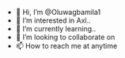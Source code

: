 - 👋 Hi, I’m @Oluwagbamila1
- 👀 I’m interested in Axl..
- 🌱 I’m currently learning..
- 💞️ I’m looking to collaborate on 
- 📫 How to reach me at anytime 

<!---
Oluwagbamila1/Oluwagbamila1 is a ✨ special ✨ repository because its `README.md` (this file) appears on your GitHub profile.
You can click the Preview link to take a look at your changes.
--->
